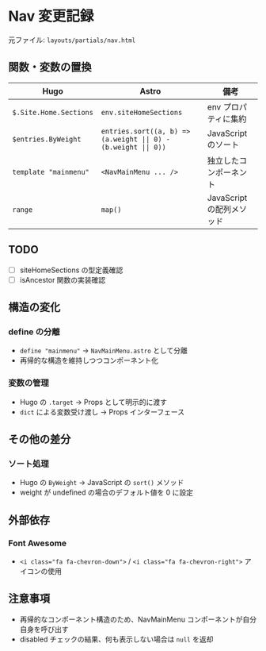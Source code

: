 # Nav 変更記録

元ファイル: `layouts/partials/nav.html`

## 関数・変数の置換

| Hugo                   | Astro                                                           | 備考                      |
| ---------------------- | --------------------------------------------------------------- | ------------------------- |
| `$.Site.Home.Sections` | `env.siteHomeSections`                                          | env プロパティに集約      |
| `$entries.ByWeight`    | `entries.sort((a, b) => (a.weight \|\| 0) - (b.weight \|\| 0))` | JavaScript のソート       |
| `template "mainmenu"`  | `<NavMainMenu ... />`                                           | 独立したコンポーネント    |
| `range`                | `map()`                                                         | JavaScript の配列メソッド |

## TODO

- [ ] siteHomeSections の型定義確認
- [ ] isAncestor 関数の実装確認

## 構造の変化

### define の分離

- `define "mainmenu"` → `NavMainMenu.astro` として分離
- 再帰的な構造を維持しつつコンポーネント化

### 変数の管理

- Hugo の `.target` → Props として明示的に渡す
- `dict` による変数受け渡し → Props インターフェース

## その他の差分

### ソート処理

- Hugo の `ByWeight` → JavaScript の `sort()` メソッド
- weight が undefined の場合のデフォルト値を 0 に設定

## 外部依存

### Font Awesome

- `<i class="fa fa-chevron-down">` / `<i class="fa fa-chevron-right">` アイコンの使用

## 注意事項

- 再帰的なコンポーネント構造のため、NavMainMenu コンポーネントが自分自身を呼び出す
- disabled チェックの結果、何も表示しない場合は `null` を返却
